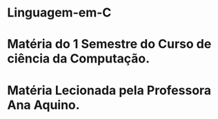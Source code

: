 # Linguagem-em-C
# Matéria do 1 Semestre do Curso  de ciência da Computação. 
# Matéria Lecionada pela Professora Ana Aquino.
